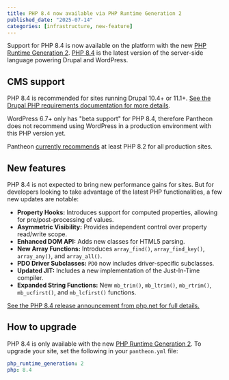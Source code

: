 ```yaml
---
title: PHP 8.4 now available via PHP Runtime Generation 2
published_date: "2025-07-14"
categories: [infrastructure, new-feature]
---
```


Support for PHP 8.4 is now available on the platform with the new [PHP Runtime Generation 2](/php-runtime-generation-2). [PHP 8.4](https://www.php.net/releases/8.4/en.php) is the latest version of the server-side language powering Drupal and WordPress.

## CMS support

PHP 8.4 is recommended for sites running Drupal 10.4+ or 11.1+. [See the Drupal PHP requirements documentation for more details](https://www.drupal.org/docs/getting-started/system-requirements/php-requirements). 

WordPress 6.7+ only has "beta support" for PHP 8.4, therefore Pantheon does not recommend using WordPress in a production environment with this PHP version yet.

Pantheon [currently recommends](/guides/php#supported-php-versions) at least PHP 8.2 for all production sites.

## New features

PHP 8.4 is not expected to bring new performance gains for sites. But for developers looking to take advantage of the latest PHP functionalities, a few new updates are notable:

* **Property Hooks:** Introduces support for computed properties, allowing for pre/post-processing of values.
* **Asymmetric Visibility:** Provides independent control over property read/write scope.
* **Enhanced DOM API:** Adds new classes for HTML5 parsing.
* **New Array Functions:** Introduces `array_find()`, `array_find_key()`, `array_any()`, and `array_all()`.
* **PDO Driver Subclasses:** `PDO` now includes driver-specific subclasses.
* **Updated JIT:** Includes a new implementation of the Just-In-Time compiler.
* **Expanded String Functions:** New `mb_trim()`, `mb_ltrim()`, `mb_rtrim()`, `mb_ucfirst()`, and `mb_lcfirst()` functions.

[See the PHP 8.4 release announcement from php.net for full details.](https://www.php.net/releases/8.4/en.php)

## How to upgrade

PHP 8.4 is only available with the new [PHP Runtime Generation 2](/php-runtime-generation-2). To upgrade your site, set the following in your `pantheon.yml` file:

   ```yaml:title=pantheon.yml
   php_runtime_generation: 2
   php: 8.4 
   ```